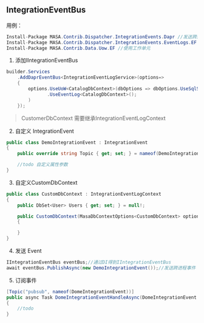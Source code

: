 ## IntegrationEventBus

用例：

```C#
Install-Package MASA.Contrib.Dispatcher.IntegrationEvents.Dapr //发送跨进程消息
Install-Package MASA.Contrib.Dispatcher.IntegrationEvents.EventLogs.EF //记录跨进程消息日志
Install-Package MASA.Contrib.Data.Uow.EF //使用工作单元
```

1. 添加IIntegrationEventBus

```C#
builder.Services
    .AddDaprEventBus<IntegrationEventLogService>(options=>
    {
    	options.UseUoW<CatalogDbContext>(dbOptions => dbOptions.UseSqlServer("server=localhost;uid=sa;pwd=P@ssw0rd;database=identity"))//使用工作单元，推荐使用
               .UseEventLog<CatalogDbContext>();
        )
    });
```

> CustomerDbContext 需要继承IntegrationEventLogContext

2. 自定义 IntegrationEvent

```C#
public class DemoIntegrationEvent : IntegrationEvent
{
    public override string Topic { get; set; } = nameof(DemoIntegrationEvent);//dapr topic name

    //todo 自定义属性参数
}
```

3. 自定义CustomDbContext

```C#
public class CustomDbContext : IntegrationEventLogContext
{
    public DbSet<User> Users { get; set; } = null!;

    public CustomDbContext(MasaDbContextOptions<CustomDbContext> options) : base(options)
    {

    }
}
```

4. 发送 Event

```C#
IIntegrationEventBus eventBus;//通过DI得到IIntegrationEventBus
await eventBus.PublishAsync(new DemoIntegrationEvent());//发送跨进程事件
```

5. 订阅事件

```C#
[Topic("pubsub", nameof(DomeIntegrationEvent))]
public async Task DomeIntegrationEventHandleAsync(DomeIntegrationEvent @event)
{
    //todo
}
```